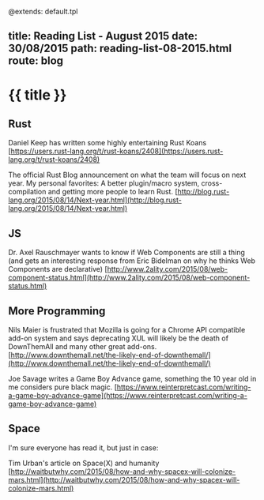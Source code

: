 @extends: default.tpl

title:   Reading List - August 2015
date:    30/08/2015
path:    reading-list-08-2015.html
route: blog
---

# {{ title }}

## Rust

Daniel Keep has written some highly entertaining Rust Koans
[https://users.rust-lang.org/t/rust-koans/2408](https://users.rust-lang.org/t/rust-koans/2408)

The official Rust Blog announcement on what the team will focus on next year.
My personal favorites: A better plugin/macro system, cross-compilation and getting more people to learn Rust.
[http://blog.rust-lang.org/2015/08/14/Next-year.html](http://blog.rust-lang.org/2015/08/14/Next-year.html)

## JS

Dr. Axel Rauschmayer wants to know if Web Components are still a thing
(and gets an interesting response from Eric Bidelman on why he thinks Web Components are declarative)
[http://www.2ality.com/2015/08/web-component-status.html](http://www.2ality.com/2015/08/web-component-status.html)

## More Programming

Nils Maier is frustrated that Mozilla is going for a Chrome API compatible add-on system and
says deprecating XUL will likely be the death of DownThemAll and many other great add-ons.
[http://www.downthemall.net/the-likely-end-of-downthemall/](http://www.downthemall.net/the-likely-end-of-downthemall/)

Joe Savage writes a Game Boy Advance game, something the 10 year old in me considers pure black magic.
[https://www.reinterpretcast.com/writing-a-game-boy-advance-game](https://www.reinterpretcast.com/writing-a-game-boy-advance-game)

## Space

I'm sure everyone has read it, but just in case:

Tim Urban's article on Space(X) and humanity [http://waitbutwhy.com/2015/08/how-and-why-spacex-will-colonize-mars.html](http://waitbutwhy.com/2015/08/how-and-why-spacex-will-colonize-mars.html)
